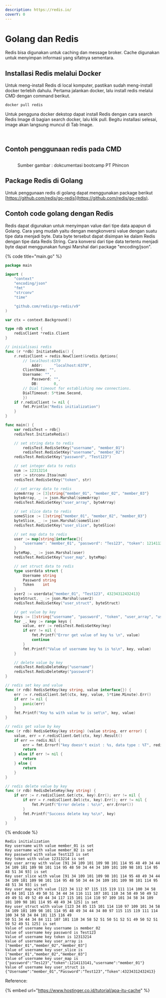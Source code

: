 ```yaml
---
description: https://redis.io/
coverY: 0
---
```


# Golang dan Redis

Redis bisa digunakan untuk caching dan message broker. Cache digunakan untuk menyimpan informasi yang sifatnya sementara.

## Installasi Redis melalui Docker

Untuk meng-install Redis di local komputer, pastikan sudah meng-install docker terlebih dahulu. Pertama jalankan docker, lalu install redis melalui CMD dengan command berikut.

```
docker pull redis
```

Untuk pengguna docker dekstop dapat install Redis dengan cara search Redis Image di bagian search docker, lalu klik pull. Begitu installasi selesai, image akan langsung muncul di Tab Image.

<figure><img src=".gitbook/assets/redis (1).png" alt=""><figcaption></figcaption></figure>

<figure><img src=".gitbook/assets/Redis 2.png" alt=""><figcaption></figcaption></figure>

## Contoh penggunaan redis pada CMD

<figure><img src=".gitbook/assets/redis.png" alt=""><figcaption><p>Sumber gambar : dokcumentasi bootcamp PT Phincon</p></figcaption></figure>

## Package Redis di Golang

Untuk penggunaan redis di golang dapat menggunakan package berikut [https://github.com/redis/go-redis](https://github.com/redis/go-redis).

## Contoh code golang dengan Redis

Redis dapat digunakan untuk menyimpan value dari tipe data apapun di Golang. Cara yang mudah yaitu dengan mengkonversi value dengan suatu tipe data menjadi byte. Data byte tersebut dapat disimpan ke dalam Redis dengan tipe data Redis String. Cara konversi dari tipe data tertentu menjadi byte dapat menggunakan fungsi Marshal dari package "encoding/json".

{% code title="main.go" %}
```go
package main

import (
	"context"
	"encoding/json"
	"fmt"
	"strconv"
	"time"

	"github.com/redis/go-redis/v9"
)

var ctx = context.Background()

type rdb struct {
	redisClient *redis.Client
}

// inisialisasi redis
func (r *rdb) InitiateRedis() {
	r.redisClient = redis.NewClient(&redis.Options{
		// localhost:6379
        	Addr:     "localhost:6379",
		ClientName: "",
		Username: "",
	        Password: "",
	        DB:       0,
		// Dial timeout for establishing new connections.
		DialTimeout: 5*time.Second,
    	})
	if r.redisClient != nil {
		fmt.Println("Redis initialization")
	}
}

func main() {
	var redisTest = rdb{}
	redisTest.InitiateRedis()

	// set string data to redis
    	redisTest.RedisSetKey("username", "member_01")
    	redisTest.RedisSetKey("username", "member_02")
	redisTest.RedisSetKey("password", "Test123")

	// set integer data to redis
	num := 12313214
	str := strconv.Itoa(num)
	redisTest.RedisSetKey("token", str)

	// set array data to redis
	someArray := [3]string{"member_01", "member_02", "member_03"}
	byteArray, _ := json.Marshal(someArray)
	redisTest.RedisSetKey("user_array", byteArray)

	// set slice data to redis
	someSlice := []string{"member_01", "member_02", "member_03"}
	byteSlice, _ := json.Marshal(someSlice)
	redisTest.RedisSetKey("user_slice", byteSlice)

	// set map data to redis
	user := map[string]interface{}{
		"username": "member_01", "password": "Tes123", "token": 1214113141,
	}
	byteMap, _ := json.Marshal(user)
	redisTest.RedisSetKey("user_map", byteMap)

	// set struct data to redis
	type userdata struct {
		Username string
		Password string
		Token    int
	}
	user2 := userdata{"member_01", "Test123", 43234312432413}
	byteStruct, _ := json.Marshal(user2)
	redisTest.RedisSetKey("user_struct", byteStruct)

	// get value by key
	keys := []string{"username", "password", "token", "user_array", "user_slice", "user_map", "user_struct"}
	for _, key := range keys {
		value, err := redisTest.RedisGetKey(key)
		if err != nil {
			fmt.Printf("Error get value of key %s \n", value)
			continue
		}
		fmt.Printf("Value of username key %s is %s\n", key, value)
	}

	// delete value by key
	redisTest.RedisDeleteKey("username")
	redisTest.RedisDeleteKey("password")
}

// redis set key and value
func (r rdb) RedisSetKey(key string, value interface{}) {
	err := r.redisClient.Set(ctx, key, value, 5*time.Minute).Err()
    if err != nil {
        panic(err)
    }
	fmt.Printf("Key %s with value %v is set\n", key, value)
}

// redis get value by key
func (r rdb) RedisGetKey(key string) (value string, err error) {
	value, err = r.redisClient.Get(ctx, key).Result()
	if err == redis.Nil {
		err = fmt.Errorf("key doesn't exist : %s, data type : %T", redis.Nil, redis.Nil)
		return
	} else if err != nil {
		return
    } else {
		return
	}
}

// redis delete value by key
func (r rdb) RedisDeleteKey(key string) {
	if err := r.redisClient.Get(ctx, key).Err(); err != nil {
		if err = r.redisClient.Del(ctx, key).Err(); err != nil {
			fmt.Printf("Error delete : %s\n", err.Error())
		}
		fmt.Printf("Success delete key %s\n", key)
	}
}
```
{% endcode %}

```
Redis initialization
Key username with value member_01 is set
Key username with value member_02 is set
Key password with value Test123 is set
Key token with value 12313214 is set
Key user_array with value [91 34 109 101 109 98 101 114 95 48 49 34 44 34 109 101 109 98 101 114 95 48 50 34 44 34 109 101 109 98 101 114 95 48 51 34 93] is set
Key user_slice with value [91 34 109 101 109 98 101 114 95 48 49 34 44 34 109 101 109 98 101 114 95 48 50 34 44 34 109 101 109 98 101 114 95 48 51 34 93] is set
Key user_map with value [123 34 112 97 115 115 119 111 114 100 34 58 34 84 101 115 49 50 51 34 44 34 116 111 107 101 110 34 58 49 50 49 52 49 49 51 49 52 49 44 34 117 115 101 114 110 97 109 101 34 58 34 109 101 109 98 101 114 95 48 49 34 125] is set
Key user_struct with value [123 34 85 115 101 114 110 97 109 101 34 58 34 109 101 109 98 101 114 95 48 49 34 44 34 80 97 115 115 119 111 114 100 34 58 34 84 101 115 116 49 
50 51 34 44 34 84 111 107 101 110 34 58 52 51 50 51 52 51 49 50 52 51 50 52 49 51 125] is set
Value of username key username is member_02
Value of username key password is Test123
Value of username key token is 12313214
Value of username key user_array is ["member_01","member_02","member_03"]
Value of username key user_slice is ["member_01","member_02","member_03"]
Value of username key user_map is {"password":"Tes123","token":1214113141,"username":"member_01"}
Value of username key user_struct is {"Username":"member_01","Password":"Test123","Token":43234312432413}
```

Reference:

{% embed url="https://www.hostinger.co.id/tutorial/apa-itu-cache" %}
